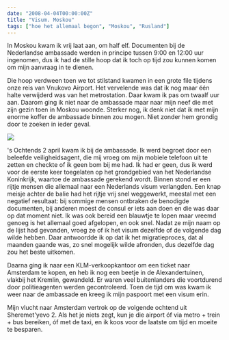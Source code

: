 ```yaml
---
date: "2008-04-04T00:00:00Z"
title: "Visum. Moskou"
tags: ["hoe het allemaal begon", "Moskou", "Rusland"]
---
```


In Moskou kwam ik vrij laat aan, om half elf. Documenten bij de Nederlandse ambassade werden in principe tussen 9:00 en 12:00 uur ingenomen, dus ik had de stille hoop dat ik toch op tijd zou kunnen komen om mijn aanvraag in te dienen.

<!--more-->

Die hoop verdween toen we tot stilstand kwamen in een grote file tijdens onze reis van Vnukovo Airport. Het vervelende was dat ik nog maar één halte verwijderd was van het metrostation. Daar kwam ik pas om twaalf uur aan. Daarom ging ik niet naar de ambassade maar naar mijn neef die met zijn gezin toen in Moskou woonde. Sterker nog, ik denk niet dat ik met mijn enorme koffer de ambassade binnen zou mogen. Niet zonder hem grondig door te zoeken in ieder geval.

![](img:2.bp.blogspot.com/-u8Gwo1bQ0zg/WK3AWt8bgXI/AAAAAAAApTA/fIb9sXYq9aUQaT9NpAzsO7BwjHSVmcJUQCPcB/s1600/netherlands-coats-of-arms.png)

's Ochtends 2 april kwam ik bij de ambassade. Ik werd begroet door een beleefde veiligheidsagent, die mij vroeg om mijn mobiele telefoon uit te zetten en checkte of ik geen bom bij me had. Ik had er geen, dus ik werd voor de eerste keer toegelaten op het grondgebied van het Nederlandse Koninkrijk, waartoe de ambassade gerekend wordt. Binnen stond er een rijtje mensen die allemaal naar een Nederlands visum verlangden. Een knap meisje achter de balie had het rijtje vrij snel weggewerkt, meestal met een negatief resultaat: bij sommige mensen ontbraken de benodigde documenten, bij anderen moest de consul er iets aan doen en die was daar op dat moment niet. Ik was ook bereid een blauwtje te lopen maar vreemd genoeg is het allemaal goed afgelopen, en ook snel. Nadat ze mijn naam op de lijst had gevonden, vroeg ze of ik het visum dezelfde of de volgende dag wilde hebben. Daar antwoordde ik op dat ik het migratieproces, dat al maanden gaande was, zo snel mogelijk wilde afronden, dus dezelfde dag zou het beste uitkomen.

Daarna ging ik naar een KLM-verkoopkantoor om een ticket naar Amsterdam te kopen, en heb ik nog een beetje in de Alexandertuinen, vlakbij het Kremlin, gewandeld. Er waren veel buitenlanders die voortdurend door politieagenten werden gecontroleerd. Toen de tijd om was kwam ik weer naar de ambassade en kreeg ik mijn paspoort met een visum erin.

Mijn vlucht naar Amsterdam vertrok op de volgende ochtend uit Sheremet'yevo 2. Als het je niets zegt, kun je die airport óf via metro + trein + bus bereiken, óf met de taxi, en ik koos voor de laatste om tijd en moeite te besparen.

